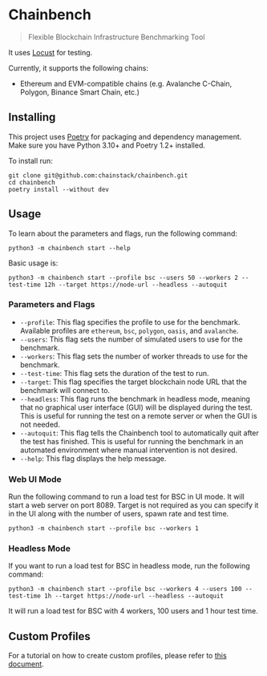 # Chainbench
> Flexible Blockchain Infrastructure Benchmarking Tool


It uses [Locust](https://docs.locust.io/en/stable/index.html) for testing.

Currently, it supports the following chains:
- Ethereum and EVM-compatible chains (e.g. Avalanche C-Chain, Polygon, Binance Smart Chain, etc.)

## Installing

This project uses [Poetry](https://python-poetry.org/docs/#installation) for packaging and dependency management. 
Make sure you have Python 3.10+ and Poetry 1.2+ installed.

To install run:

```shell
git clone git@github.com:chainstack/chainbench.git
cd chainbench
poetry install --without dev
```

## Usage
To learn about the parameters and flags, run the following command:
```shell
python3 -m chainbench start --help
```

Basic usage is:
```shell
python3 -m chainbench start --profile bsc --users 50 --workers 2 --test-time 12h --target https://node-url --headless --autoquit
````

### Parameters and Flags
- `--profile`: This flag specifies the profile to use for the benchmark. Available profiles are `ethereum`, `bsc`, `polygon`, `oasis`, and `avalanche`.
- `--users`: This flag sets the number of simulated users to use for the benchmark.
- `--workers`: This flag sets the number of worker threads to use for the benchmark.
- `--test-time`: This flag sets the duration of the test to run.
- `--target`: This flag specifies the target blockchain node URL that the benchmark will connect to.
- `--headless`: This flag runs the benchmark in headless mode, meaning that no graphical user interface (GUI) will be displayed during the test. This is useful for running the test on a remote server or when the GUI is not needed.
- `--autoquit`: This flag tells the Chainbench tool to automatically quit after the test has finished. This is useful for running the benchmark in an automated environment where manual intervention is not desired.
- `--help`: This flag displays the help message.

### Web UI Mode

Run the following command to run a load test for BSC in UI mode. It will start a web server on port 8089. 
Target is not required as you can specify it in the UI along with the number of users, spawn rate and test time.

```shell
python3 -m chainbench start --profile bsc --workers 1
```

### Headless Mode

If you want to run a load test for BSC in headless mode, run the following command:

```shell
python3 -m chainbench start --profile bsc --workers 4 --users 100 --test-time 1h --target https://node-url --headless --autoquit
```

It will run a load test for BSC with 4 workers, 100 users and 1 hour test time.

## Custom Profiles

For a tutorial on how to create custom profiles, please refer to [this document](docs/PROFILE.md).